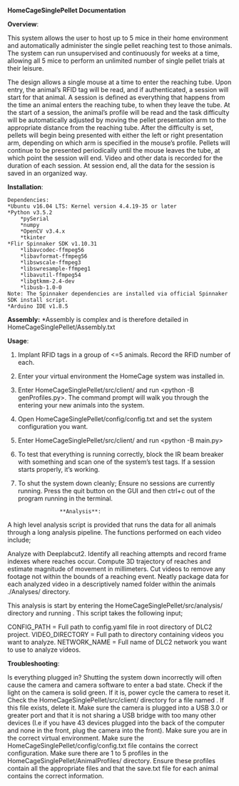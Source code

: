 **HomeCageSinglePellet Documentation**



   **Overview**:

This system allows the user to host up to 5 mice in their home environment and automatically administer the single pellet reaching test to those animals. The system can run unsupervised and continuously for weeks at a time, allowing all 5 mice to perform an unlimited number of single pellet trials at their leisure. 

The design allows a single mouse at a time to enter the reaching tube. Upon entry, the animal’s RFID tag will be read, and if authenticated, a session will start for that animal. A session is defined as everything that happens from the time an animal enters the reaching tube, to when they leave the tube. At the start of a session, the animal’s profile will be read and the task difficulty will be automatically adjusted by moving the pellet presentation arm to the appropriate distance from the reaching tube. After the difficulty is set, pellets will begin being presented with either the left or right presentation arm, depending on which arm is specified in the mouse’s profile. Pellets will continue to be presented periodically until the mouse leaves the tube, at which point the session will end. Video and other data is recorded for the duration of each session. At session end, all the data for the session is saved in an organized way. 


**Installation**:

    Dependencies:
	*Ubuntu v16.04 LTS: Kernel version 4.4.19-35 or later
	*Python v3.5.2
		*pySerial	
		*numpy
		*OpenCV v3.4.x
		*tkinter 	
	*Flir Spinnaker SDK v1.10.31
		*libavcodec-ffmpeg56
		*libavformat-ffmpeg56
		*libswscale-ffmpeg3
		*libswresample-ffmpeg1
		*libavutil-ffmpeg54
		*libgtkmm-2.4-dev
		*libusb-1.0-0
	Note: The Spinnaker dependencies are installed via official Spinnaker SDK install script.
	*Arduino IDE v1.8.5

**Assembly:**
	*Assembly is complex and is therefore detailed in HomeCageSinglePellet/Assembly.txt
	

**Usage**:

1. Implant RFID tags in a group of <=5 animals. Record the RFID number of each.

2. Enter your virtual environment the HomeCage system was installed in.

3. Enter HomeCageSinglePellet/src/client/ and run <python -B genProfiles.py>. The command prompt
	will walk you through the entering your new animals into the system.

4. Open HomeCageSinglePellet/config/config.txt and set the system configuration you want.

5. Enter HomeCageSinglePellet/src/client/ and run <python -B main.py>

6. To test that everything is running correctly, block the IR beam breaker with something
	and scan one of the system’s test tags. If a session starts properly, it’s working.

7. To shut the system down cleanly; Ensure no sessions are currently running. Press the quit
	button on the GUI and then ctrl+c out of the program running in the terminal.



					**Analysis**:

A high level analysis script is provided that runs the data for all animals through a long analysis pipeline. The functions performed on each video include;

Analyze with Deeplabcut2.
Identify all reaching attempts and record frame indexes where reaches occur.
Compute 3D trajectory of reaches and estimate magnitude of movement in millimeters.
Cut videos to remove any footage not within the bounds of a reaching event.
Neatly package data for each analyzed video in a descriptively named folder within the animals ./Analyses/ directory.

This analysis is start by entering the HomeCageSinglePellet/src/analysis/ directory and running
<bash analyze_videos.sh>. This script takes the following input;

CONFIG_PATH = Full path to config.yaml file in root directory of DLC2 project.
VIDEO_DIRECTORY = Full path to directory containing videos you want to analyze.
NETWORK_NAME = Full name of DLC2 network you want to use to analyze videos.













**Troubleshooting**:

 Is everything plugged in?
 Shutting the system down incorrectly will often cause the camera and camera software to enter a bad state.
Check if the light on the camera is solid green. If it is, power cycle the camera to reset it.
Check the HomeCageSinglePellet/src/client/ directory for a file named <KILL>. If this file exists, delete it.
Make sure the camera is plugged into a USB 3.0 or greater port and that it is not sharing a USB bridge with too many other devices (I.e if you have 43 devices plugged into the back of the computer and none in the front, plug the camera into the front).
Make sure you are in the correct virtual environment.
Make sure the HomeCageSinglePellet/config/config.txt file contains the correct configuration.
Make sure there are 1 to 5 profiles in the HomeCageSinglePellet/AnimalProfiles/ directory. Ensure these profiles contain all the appropriate files and that the save.txt file for each animal contains the correct information. 


